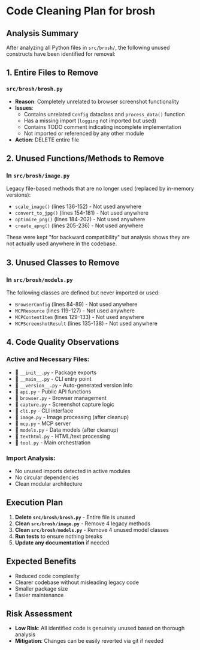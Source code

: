 # Code Cleaning Plan for brosh

## Analysis Summary

After analyzing all Python files in `src/brosh/`, the following unused constructs have been identified for removal:

## 1. Entire Files to Remove

### `src/brosh/brosh.py`
- **Reason**: Completely unrelated to browser screenshot functionality
- **Issues**:
  - Contains unrelated `Config` dataclass and `process_data()` function
  - Has a missing import (`logging` not imported but used)
  - Contains TODO comment indicating incomplete implementation
  - Not imported or referenced by any other module
- **Action**: DELETE entire file

## 2. Unused Functions/Methods to Remove

### In `src/brosh/image.py`
Legacy file-based methods that are no longer used (replaced by in-memory versions):
- `scale_image()` (lines 136-152) - Not used anywhere
- `convert_to_jpg()` (lines 154-181) - Not used anywhere
- `optimize_png()` (lines 184-202) - Not used anywhere
- `create_apng()` (lines 205-236) - Not used anywhere

These were kept "for backward compatibility" but analysis shows they are not actually used anywhere in the codebase.

## 3. Unused Classes to Remove

### In `src/brosh/models.py`
The following classes are defined but never imported or used:
- `BrowserConfig` (lines 84-89) - Not used anywhere
- `MCPResource` (lines 119-127) - Not used anywhere
- `MCPContentItem` (lines 129-133) - Not used anywhere
- `MCPScreenshotResult` (lines 135-138) - Not used anywhere

## 4. Code Quality Observations

### Active and Necessary Files:
-  `__init__.py` - Package exports
-  `__main__.py` - CLI entry point
-  `__version__.py` - Auto-generated version info
-  `api.py` - Public API functions
-  `browser.py` - Browser management
-  `capture.py` - Screenshot capture logic
-  `cli.py` - CLI interface
-  `image.py` - Image processing (after cleanup)
-  `mcp.py` - MCP server
-  `models.py` - Data models (after cleanup)
-  `texthtml.py` - HTML/text processing
-  `tool.py` - Main orchestration

### Import Analysis:
- No unused imports detected in active modules
- No circular dependencies
- Clean modular architecture

## Execution Plan

1. **Delete `src/brosh/brosh.py`** - Entire file is unused
2. **Clean `src/brosh/image.py`** - Remove 4 legacy methods
3. **Clean `src/brosh/models.py`** - Remove 4 unused model classes
4. **Run tests** to ensure nothing breaks
5. **Update any documentation** if needed

## Expected Benefits

- Reduced code complexity
- Clearer codebase without misleading legacy code
- Smaller package size
- Easier maintenance

## Risk Assessment

- **Low Risk**: All identified code is genuinely unused based on thorough analysis
- **Mitigation**: Changes can be easily reverted via git if needed